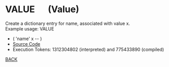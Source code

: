 # VALUE &emsp; (Value)
Create a dictionary entry for name, associated with value x.<br/>Example usage: <x> VALUE <name>
* ( 'name' x -- )
* [Source Code](../words/core_ext/Value.cs)
* Execution Tokens: 1312304802 (interpreted) and 775433890 (compiled)


[BACK](builtins.md#Value)
